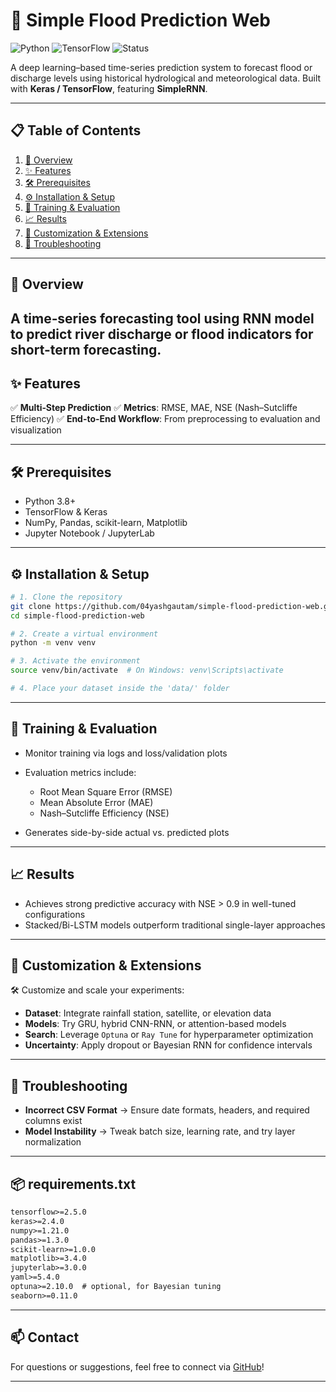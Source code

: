 # 🌊 Simple Flood Prediction Web

![Python](https://img.shields.io/badge/Python-3.8%2B-blue.svg)
![TensorFlow](https://img.shields.io/badge/TensorFlow-2.x-orange.svg)
![Status](https://img.shields.io/badge/Status-Active-brightgreen)

A deep learning–based time-series prediction system to forecast flood or discharge levels using historical hydrological and meteorological data. Built with **Keras / TensorFlow**, featuring **SimpleRNN**.

---

## 📋 Table of Contents

1. [📌 Overview](#overview)
2. [✨ Features](#features)
3. [🛠️ Prerequisites](#prerequisites)
4. [⚙️ Installation & Setup](#installation--setup)
5. [🧪 Training & Evaluation](#training--evaluation)
6. [📈 Results](#results)
7. [🔧 Customization & Extensions](#customization--extensions)
8. [🐛 Troubleshooting](#troubleshooting)

---

## 📌 Overview

A time‑series forecasting tool using **RNN model** to predict river discharge or flood indicators for short-term forecasting. 
---

## ✨ Features

✅ **Multi‑Step Prediction**
✅ **Metrics**: RMSE, MAE, NSE (Nash–Sutcliffe Efficiency)
✅ **End-to-End Workflow**: From preprocessing to evaluation and visualization

---

## 🛠️ Prerequisites

* Python 3.8+
* TensorFlow & Keras
* NumPy, Pandas, scikit-learn, Matplotlib
* Jupyter Notebook / JupyterLab

---

## ⚙️ Installation & Setup

```bash
# 1. Clone the repository
git clone https://github.com/04yashgautam/simple-flood-prediction-web.git
cd simple-flood-prediction-web

# 2. Create a virtual environment
python -m venv venv

# 3. Activate the environment
source venv/bin/activate  # On Windows: venv\Scripts\activate

# 4. Place your dataset inside the 'data/' folder
```

---

## 🧪 Training & Evaluation

* Monitor training via logs and loss/validation plots
* Evaluation metrics include:

  * Root Mean Square Error (RMSE)
  * Mean Absolute Error (MAE)
  * Nash–Sutcliffe Efficiency (NSE)
* Generates side-by-side actual vs. predicted plots

---

## 📈 Results

* Achieves strong predictive accuracy with NSE > 0.9 in well-tuned configurations
* Stacked/Bi-LSTM models outperform traditional single-layer approaches

---

## 🔧 Customization & Extensions

🛠️ Customize and scale your experiments:

* **Dataset**: Integrate rainfall station, satellite, or elevation data
* **Models**: Try GRU, hybrid CNN-RNN, or attention-based models
* **Search**: Leverage `Optuna` or `Ray Tune` for hyperparameter optimization
* **Uncertainty**: Apply dropout or Bayesian RNN for confidence intervals

---

## 🐛 Troubleshooting

* **Incorrect CSV Format** → Ensure date formats, headers, and required columns exist
* **Model Instability** → Tweak batch size, learning rate, and try layer normalization

---

## 📦 requirements.txt

```txt
tensorflow>=2.5.0
keras>=2.4.0
numpy>=1.21.0
pandas>=1.3.0
scikit-learn>=1.0.0
matplotlib>=3.4.0
jupyterlab>=3.0.0
yaml>=5.4.0
optuna>=2.10.0  # optional, for Bayesian tuning
seaborn>=0.11.0
```

---

## 📫 Contact

For questions or suggestions, feel free to connect via [GitHub](https://github.com/04yashgautam)!

---
